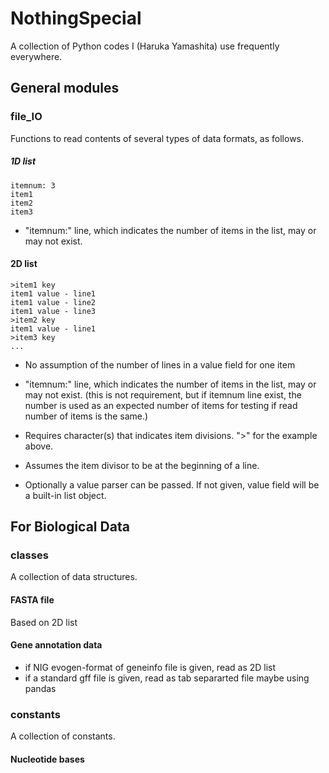 # NothingSpecial

A collection of Python codes I (Haruka Yamashita) use frequently everywhere. 

## General modules

### file_IO

Functions to read contents of several types of data formats, as follows. 

##### 1D list

```
itemnum: 3
item1
item2
item3
```

- "itemnum:" line, which indicates the number of items in the list, may or may not exist.

#### 2D list

```
>item1 key
item1 value - line1
item1 value - line2
item1 value - line3
>item2 key
item1 value - line1
>item3 key
...
```

- No assumption of the number of lines in a value field for one item

- "itemnum:" line, which indicates the number of items in the list, may or may not exist. (this is not requirement, but if itemnum line exist, the number is used as an expected number of items for testing if read number of items is the same.)

- Requires character(s) that indicates item divisions. ">" for the example above.

- Assumes the item divisor to be at the beginning of a line. 

- Optionally a value parser can be passed. If not given, value field will be a built-in list object. 

## For Biological Data

### classes

A collection of data structures.

#### FASTA file

Based on 2D list

#### Gene annotation data

- if NIG evogen-format of geneinfo file is given, read as 2D list
- if a standard gff file is given, read as tab separarted file maybe using pandas

### constants

A collection of constants. 

#### Nucleotide bases
